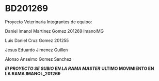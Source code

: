 # BD201269
Proyecto Veterinaria 
Integrantes de equipo:

Daniel Imanol Martinez Gomez  201269  ImanolMG

Luis Daniel Cruz Gomez    201255

Jesus Eduardo Jimenez Guillen 

Alonso Anselmo Gomez Sanchez

***El PROYECTO SE SUBIO EN LA RAMA MASTER***
******ULTIMO MOVIMIENTO EN LA RAMA IMANOL_201269******
